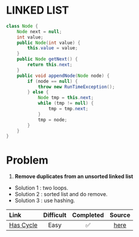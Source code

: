 # LINKED LIST
```java
class Node {
	Node next = null;
	int value;
	public Node(int value) {
		this.value = value;
	}
	public Node getNext() {
		return this.next;
	}
	public void appendNode(Node node) {
		if (node == null) {
			throw new RunTimeException();
		} else {
			Node tmp = this.next;
			while (tmp != null) {
				tmp = tmp.next;
			}
			tmp = node;
		}
	}
}
```
# Problem
1. **Remove duplicates from an unsorted linked list**
- Solution 1 : two loops.
- Solution 2 : sorted list and do remove.
- Solution 3 : use hashing.

|Link|Difficult| Completed| Source|
|:---|:---:|:---:|:---:|
|[Has Cycle](https://leetcode.com/problems/linked-list-cycle/)|Easy|:white_check_mark:|[here](https://github.com/tdnhduc/afflatus/blob/master/Book/CrackingTheIntervew/source_leetcode/2Pointers_hasCycleLinkedList_easy.py)|
<!--stackedit_data:
eyJoaXN0b3J5IjpbMTEyMTQyOTgwNSwtMTg1MjU3MzA3M119
-->